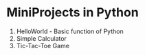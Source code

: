 # MiniProjects in Python

1) HelloWorld - Basic function of Python 
2) Simple Calculator
3) Tic-Tac-Toe Game
